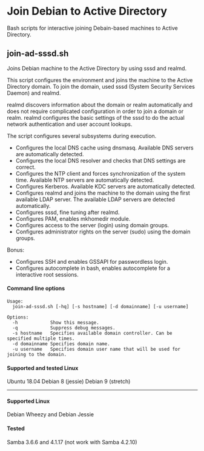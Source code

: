 # Join Debian to Active Directory

Bash scripts for interactive joining Debain-based machines to Active Directory.

## join-ad-sssd.sh

Joins Debian machine to the Active Directory by using sssd and realmd.

This script configures the environment and joins the machine to the Active Directory domain. To join the domain, used sssd (System Security Services Daemon) and realmd.

realmd discovers information about the domain or realm automatically and does not require complicated configuration in order to join a domain or realm. realmd configures the basic settings of the sssd to do the actual network authentication and user account lookups.

The script configures several subsystems during execution.

- Configures the local DNS cache using dnsmasq. Available DNS servers are automatically detected.
- Configures the local DNS resolver and checks that DNS settings are correct.
- Configures the NTP client and forces synchronization of the system time. Available NTP servers are automatically detected.
- Configures Kerberos. Available KDC servers are automatically detected.
- Configures realmd and joins the machine to the domain using the first available LDAP server. The available LDAP servers are detected automatically.
- Configures sssd, fine tuning after realmd.
- Configures PAM, enables mkhomedir module.
- Configures access to the server (login) using domain groups.
- Configures administrator rights on the server (sudo) using the domain groups.

Bonus:

- Configures SSH and enables GSSAPI for passwordless login.
- Configures autocomplete in bash, enables autocomplete for a interactive root sessions.

#### Command line options

```
Usage:
  join-ad-sssd.sh [-hq] [-s hostname] [-d domainname] [-u username]
 
Options:
  -h            Show this message.
  -q            Suppress debug messages.
  -s hostname   Specifies available domain controller. Can be specified multiple times.
  -d domainname Specifies domain name.
  -u username   Specifies domain user name that will be used for joining to the domain.
```

#### Supported and tested Linux

Ubuntu 18.04
Debian 8 (jessie)
Debian 9 (stretch)

---

#### Supported Linux

Debian Wheezy and Debian Jessie

#### Tested

Samba 3.6.6 and 4.1.17 (not work with Samba 4.2.10)
